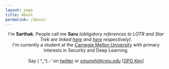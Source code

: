 ```yaml
---
layout: page
title: About
permalink: /about/
---
```


<p align="center">
I'm <strong>Sarthak</strong>. People call me <strong>Saru</strong> <em>(obligatory references to LOTR and Star Trek are linked <a target="_blank" href="http://lotr.wikia.com/wiki/Saruman">here</a> and <a target="_blank" href="http://memory-alpha.wikia.com/wiki/Saru">here</a> respectively)</em>.<br />
  I'm currently a student at the <a href="https://engineering.cmu.edu/" target="_blank">Carnegie Mellon University</a> with primary interests in Security and Deep Learning. 
</p>

<p align="center">
Say ( ^_^)<em>／</em> on <a href="https://twitter.com/saruftw" target="_blank">twitter</a> or <em><a href="mailto:smunshi@cmu.edu" target="_blank">smunshi@cmu.edu</a></em> [<a href="https://pastebin.com/yVZ45Tfn" target="_blank">GPG Key</a>]
</p>

